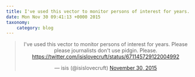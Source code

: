 ```yaml
---
title: I've used this vector to monitor persons of interest for years. Please please journalists don't use pidgin. Please. https://twitter.com/isislovecruft/status/671145729122004992
date: Mon Nov 30 09:41:13 +0000 2015
taxonomy:
    category: blog
---
```

<blockquote class="twitter-tweet" align="center" width="350"><p lang="en" dir="ltr">I&#39;ve used this vector to monitor persons of interest for years. Please please journalists don&#39;t use pidgin. Please. <a href="https://twitter.com/isislovecruft/status/671145729122004992">https://twitter.com/isislovecruft/status/671145729122004992</a></p>&mdash; isis (@isislovecruft) <a href="https://twitter.com/isislovecruft/status/671146885848113152">November 30, 2015</a></blockquote>
